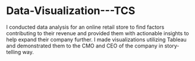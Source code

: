 # Data-Visualization---TCS
I conducted data analysis for an online retail store to find factors contributing to their revenue and provided them with actionable insights to help expand their company further. I made visualizations utilizing Tableau and demonstrated them to the CMO and CEO of the company in story-telling way. 
